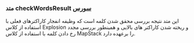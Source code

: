 <h3>
متد checkWordsResult
<a class="ext-link" href="classes_Tetris_TetrisGame.js.html#line327" >سورس</a>
</h3>

این متد نتیجه بررسی محقق شدن کلمه است که وظیفه انفجار کاراکترهای فعلی با استفاده از کلاس Explosion و ریخته شدن کاراکتر های بالایی و همینطور بررسی مجدد رخ دادن کلمه با استفاده از کلاس MapStack را برعهده دارد.
